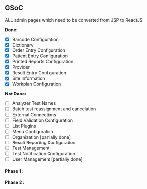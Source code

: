 ## GSoC

ALL admin pages which need to be converted from JSP to ReactJS

**Done:**

- [x] Barcode Configuration
- [x] Dictionary
- [x] Order Entry Configuration
- [x] Patient Entry Configuration
- [x] Printed Reports Configuration
- [x] Provider
- [x] Result Entry Configuration
- [x] Site Information
- [x] Workplan Configuration

**Not Done:**

- [ ] Analyzer Test Names
- [ ] Batch test reassignment and cancelation
- [ ] External Connections
- [ ] Field Validation Configuration
- [ ] List Plugins
- [ ] Menu Configuration
- [ ] Organization [partially done]
- [ ] Result Reporting Configuration
- [ ] Test Management
- [ ] Test Notification Configuration
- [ ] User Management [partially done]

#### Phase 1 :

#### Phase 2 :
